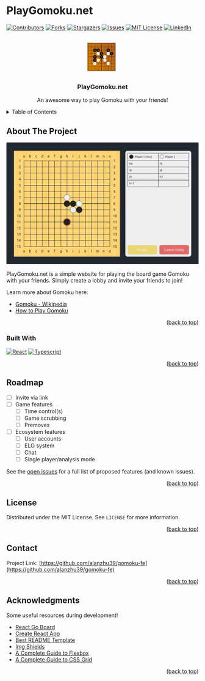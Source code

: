 <a name="readme-top"></a>

# PlayGomoku.net

<!-- PROJECT SHIELDS -->
<!--
*** I'm using markdown "reference style" links for readability.
*** Reference links are enclosed in brackets [ ] instead of parentheses ( ).
*** See the bottom of this document for the declaration of the reference variables
*** for contributors-url, forks-url, etc. This is an optional, concise syntax you may use.
*** https://www.markdownguide.org/basic-syntax/#reference-style-links
-->

[![Contributors][contributors-shield]][contributors-url]
[![Forks][forks-shield]][forks-url]
[![Stargazers][stars-shield]][stars-url]
[![Issues][issues-shield]][issues-url]
[![MIT License][license-shield]][license-url]
[![LinkedIn][linkedin-shield]][linkedin-url]

<!-- PROJECT LOGO -->
<br />
<div align="center">
  <a href="https://github.com/alanzhu39/rust-gomoku">
    <img src="images/logo.svg" alt="Logo" width="80" height="80">
  </a>

  <h3 align="center">PlayGomoku.net</h3>

  <p align="center">
    An awesome way to play Gomoku with your friends!
  </p>
</div>

<!-- TABLE OF CONTENTS -->
<details>
  <summary>Table of Contents</summary>
  <ol>
    <li>
      <a href="#about-the-project">About The Project</a>
      <ul>
        <li><a href="#built-with">Built With</a></li>
      </ul>
    </li>
    <!-- <li><a href="#usage">Usage</a></li> -->
    <li><a href="#roadmap">Roadmap</a></li>
    <li><a href="#license">License</a></li>
    <li><a href="#contact">Contact</a></li>
    <li><a href="#acknowledgments">Acknowledgments</a></li>
  </ol>
</details>

<!-- ABOUT THE PROJECT -->

## About The Project

[![PlayGomoku.net Screen Shot][product-screenshot]](https://www.playgomoku.net)

PlayGomoku.net is a simple website for playing the board game Gomoku with your friends. Simply create a lobby and invite your friends to join!

Learn more about Gomoku here:

- [Gomoku - Wikipedia](https://en.wikipedia.org/wiki/Gomoku)
- [How to Play Gomoku](https://www.wikihow.com/Play-Gomoku)

<p align="right">(<a href="#readme-top">back to top</a>)</p>

### Built With

[![React][react.js]][react-url]
[![Typescript][typescript]][react-url]

<p align="right">(<a href="#readme-top">back to top</a>)</p>

<!-- USAGE EXAMPLES -->

<!-- ## Usage

Use this space to show useful examples of how a project can be used. Additional screenshots, code examples and demos work well in this space. You may also link to more resources.

_For more examples, please refer to the [Documentation](https://example.com)_

<p align="right">(<a href="#readme-top">back to top</a>)</p> -->

<!-- ROADMAP -->

## Roadmap

- [ ] Invite via link
- [ ] Game features
  - [ ] Time control(s)
  - [ ] Game scrubbing
  - [ ] Premoves
- [ ] Ecosystem features
  - [ ] User accounts
  - [ ] ELO system
  - [ ] Chat
  - [ ] Single player/analysis mode

See the [open issues](https://github.com/alanzhu39/gomoku-fe/issues) for a full list of proposed features (and known issues).

<p align="right">(<a href="#readme-top">back to top</a>)</p>

<!-- LICENSE -->

## License

Distributed under the MIT License. See `LICENSE` for more information.

<p align="right">(<a href="#readme-top">back to top</a>)</p>

<!-- CONTACT -->

## Contact

Project Link: [https://github.com/alanzhu39/gomoku-fe](https://github.com/alanzhu39/gomoku-fe)

<p align="right">(<a href="#readme-top">back to top</a>)</p>

<!-- ACKNOWLEDGMENTS -->

## Acknowledgments

Some useful resources during development!

- [React Go Board](https://github.com/cjlarose/react-go)
- [Create React App](https://github.com/facebook/create-react-app)
- [Best README Template](https://github.com/othneildrew/Best-README-Template)
- [Img Shields](https://shields.io)
- [A Complete Guide to Flexbox](https://css-tricks.com/snippets/css/a-guide-to-flexbox/)
- [A Complete Guide to CSS Grid](https://css-tricks.com/snippets/css/complete-guide-grid/)

<p align="right">(<a href="#readme-top">back to top</a>)</p>

<!-- MARKDOWN LINKS & IMAGES -->
<!-- https://www.markdownguide.org/basic-syntax/#reference-style-links -->

[contributors-shield]: https://img.shields.io/github/contributors/alanzhu39/gomoku-fe.svg?style=for-the-badge
[contributors-url]: https://github.com/alanzhu39/gomoku-fe/graphs/contributors
[forks-shield]: https://img.shields.io/github/forks/alanzhu39/gomoku-fe.svg?style=for-the-badge
[forks-url]: https://github.com/alanzhu39/gomoku-fe/network/members
[stars-shield]: https://img.shields.io/github/stars/alanzhu39/gomoku-fe.svg?style=for-the-badge
[stars-url]: https://github.com/alanzhu39/gomoku-fe/stargazers
[issues-shield]: https://img.shields.io/github/issues/alanzhu39/gomoku-fe.svg?style=for-the-badge
[issues-url]: https://github.com/alanzhu39/gomoku-fe/issues
[license-shield]: https://img.shields.io/github/license/alanzhu39/gomoku-fe.svg?style=for-the-badge
[license-url]: https://github.com/alanzhu39/gomoku-fe/blob/master/LICENSE
[linkedin-shield]: https://img.shields.io/badge/-LinkedIn-black.svg?style=for-the-badge&logo=linkedin&colorB=555
[linkedin-url]: https://www.linkedin.com/in/alan-z-55b308138/
[product-screenshot]: images/screenshot.png
[react.js]: https://img.shields.io/badge/React-20232A?style=for-the-badge&logo=react&logoColor=61DAFB
[react-url]: https://reactjs.org/
[typescript]: https://shields.io/badge/TypeScript-3178C6?logo=TypeScript&logoColor=FFF&style=for-the-badge
[typescript-url]: https://reactjs.org/
